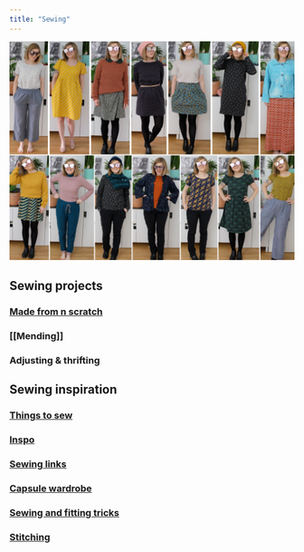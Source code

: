```yaml
---
title: "Sewing"
---
```


![](projects/attachments/Pasted%20image%2020230119203000.png)


## Sewing projects
### [Made from n scratch](projects/sewing/Made%20from%20scratch.md)
### [[Mending]]
### Adjusting & thrifting


## Sewing inspiration
### [Things to sew](projects/sewing/Things%20to%20sew.md)

### [Inspo](projects/sewing/Inspo.md)
### [Sewing links](projects/sewing/Sewing%20links.md)
### [Capsule wardrobe](projects/sewing/Capsule%20wardrobe.md)
### [Sewing and fitting tricks](projects/sewing/Sewing%20and%20fitting%20tricks.md)
### [Stitching](projects/sewing/stitching)




